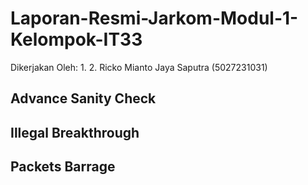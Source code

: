 # Laporan-Resmi-Jarkom-Modul-1-Kelompok-IT33

Dikerjakan Oleh:
1.
2. Ricko Mianto Jaya Saputra (5027231031)

## Advance Sanity Check

## Illegal Breakthrough

## Packets Barrage
